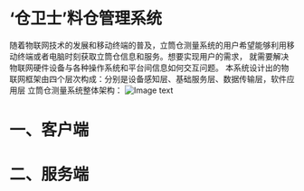 # ‘仓卫士’料仓管理系统
随着物联网技术的发展和移动终端的普及，立筒仓测量系统的用户希望能够利用移动终端或者电脑时刻获取立筒仓信息和服务。想要实现用户的需求，
就需要解决物联网硬件设备与各种操作系统和平台间信息如何交互问题。
本系统设计出的物联网框架由四个层次构成：分别是设备感知层、基础服务层、数据传输层，软件应用层
立筒仓测量系统整体架构：
![Image text]()
# 一、客户端
    
# 二、服务端
